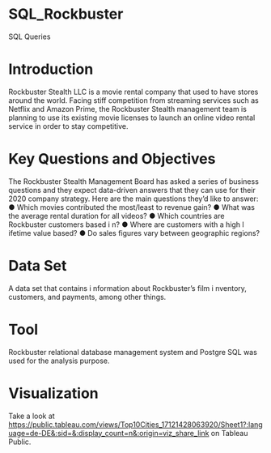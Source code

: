 # SQL_Rockbuster
SQL Queries
# Introduction
Rockbuster Stealth LLC is a movie rental company that used to have stores around the
world. Facing stiff competition from streaming services such as Netflix and Amazon Prime,
the Rockbuster Stealth management team is planning to use its existing movie licenses to
launch an online video rental service in order to stay competitive.

# Key Questions and Objectives
The Rockbuster Stealth Management Board has asked a series of business questions and
they expect data-driven answers that they can use for their 2020 company strategy. Here are
the main questions they’d like to answer:
● Which movies contributed the most/least to revenue gain?
● What was the average rental duration for all videos?
● Which countries are Rockbuster customers based i n?
● Where are customers with a high l ifetime value based?
● Do sales figures vary between geographic regions?

# Data Set
A data set that contains i nformation about Rockbuster’s
film i nventory, customers, and payments, among other things.

# Tool
Rockbuster relational database management system and Postgre SQL was used for the analysis purpose. 

# Visualization
Take a look at https://public.tableau.com/views/Top10Cities_17121428063920/Sheet1?:language=de-DE&:sid=&:display_count=n&:origin=viz_share_link on Tableau Public.
